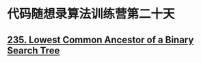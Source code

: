 # 代码随想录算法训练营第二十天
## [235. Lowest Common Ancestor of a Binary Search Tree](https://leetcode.com/problems/lowest-common-ancestor-of-a-binary-search-tree/description/)
